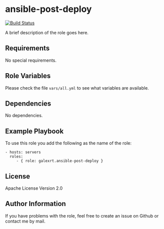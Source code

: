 ansible-post-deploy
===================

[![Build Status](https://travis-ci.org/galexrt/ansible-post-deploy.svg?branch=master)](https://travis-ci.org/galexrt/ansible-post-deploy)

A brief description of the role goes here.

Requirements
------------

No special requirements.

Role Variables
--------------

Please check the file `vars/all.yml` to see what variables are available.

Dependencies
------------

No dependencies.

Example Playbook
----------------

To use this role you add the following as the name of the role:

    - hosts: servers
      roles:
         - { role: galexrt.ansible-post-deploy }

License
-------

Apache License Version 2.0

Author Information
------------------

If you have problems with the role, feel free to create an issue on Github or contact me by mail.

